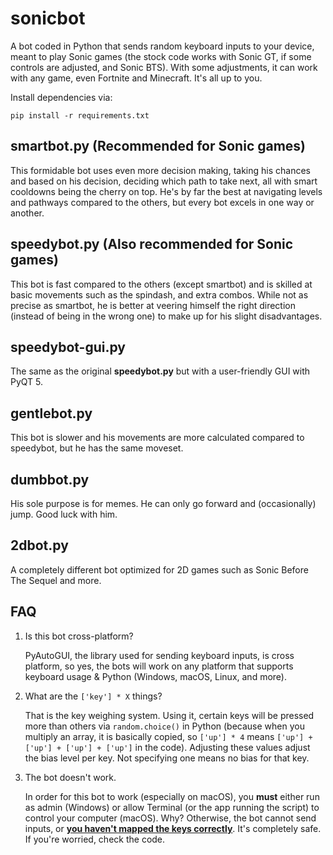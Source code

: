 # sonicbot
A bot coded in Python that sends random keyboard inputs to your device, meant to play Sonic games (the stock code works with Sonic GT, if some controls are adjusted, and Sonic BTS).
With some adjustments, it can work with any game, even Fortnite and Minecraft. It's all up to you.

Install dependencies via:
```shell
pip install -r requirements.txt
```

## smartbot.py (Recommended for Sonic games)
This formidable bot uses even more decision making, taking his chances and based on his decision, deciding which path to take next, all with smart cooldowns being the cherry on top. He's by far the best at navigating levels and pathways compared to the others, but every bot excels in one way or another.

## speedybot.py (Also recommended for Sonic games)
This bot is fast compared to the others (except smartbot) and is skilled at basic movements such as the spindash, and extra combos.
While not as precise as smartbot, he is better at veering himself the right direction (instead of being in the wrong one) to make up for his slight disadvantages.

## speedybot-gui.py
The same as the original **speedybot.py** but with a user-friendly GUI with PyQT 5.

## gentlebot.py
This bot is slower and his movements are more calculated compared to speedybot, but he has the same moveset.

## dumbbot.py
His sole purpose is for memes. He can only go forward and (occasionally) jump. Good luck with him.

## 2dbot.py
A completely different bot optimized for 2D games such as Sonic Before The Sequel and more.


## FAQ

1. Is this bot cross-platform?
   
   PyAutoGUI, the library used for sending keyboard inputs, is cross platform, so yes, the bots will work on any platform that supports keyboard usage & Python (Windows, macOS, Linux, and more).

2. What are the `['key'] * X` things?
   
   That is the key weighing system. Using it, certain keys will be pressed more than others via `random.choice()` in Python (because when you multiply an array, it is basically copied, so `['up'] * 4` means `['up'] + ['up'] + ['up'] + ['up']` in the code). Adjusting these values adjust the bias level per key. Not specifying     one means no bias for that key.

4. The bot doesn't work.
   
   In order for this bot to work (especially on macOS), you **must** either run as admin (Windows) or allow Terminal (or the app running the script) to control your computer (macOS). Why?           Otherwise, the bot cannot send inputs, or **[you haven't mapped the keys correctly](https://github.com/A-Star100/sonicbot/blob/main/KEYS.md)**. It's completely safe. If you're worried, check the code.
